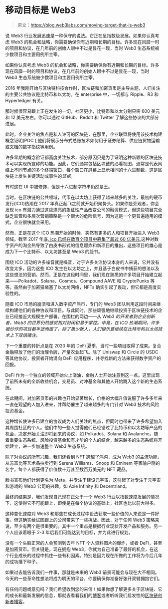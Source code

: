 # 移动目标是 Web3

> 原文：<https://blog.web3labs.com/moving-target-that-is-web3>

说 Web3 行业发展迅速是一种保守的说法。它正在呈指数级发展。如果你认真考虑 Web3 的机会和战略，你需要确保你有近期和长期的目标。许多现在风靡一时的项目和协议，在几年前的创始人眼中不过是昙花一现，当时 Web3 生态系统被少数项目和主要用例所主宰。

如果你认真考虑 Web3 的机会和战略，你需要确保你有近期和长期的目标。许多现在风靡一时的项目和协议，在几年前的创始人眼中不过是昙花一现，当时 Web3 生态系统被少数项目和主要用例所主宰。

2016 年我刚开始与区块链科技合作时，区块链和加密货币是主导主题，人们关注的主要公共协议是比特币和以太坊。在 enterprise 中，一切都与 Ripple、R3 和 Hyperledger 有关。

那时候很容易跟上正在发生的一切，社区更小，比特币和以太分别只需 600 美元和 12 美元左右。你可以通过 GitHub、Reddit 和 Twitter 了解这些协议的大部分进展。

此时，企业关注的焦点是私人许可的区块链，在那里，企业联盟将使用该技术构建概念证明(POC ),他们将展示分布式总账技术如何用于证券结算、供应链货物运输或文档的数字指纹等用例。

许多早期的概念验证都高度关注技术，部分原因只是为了证明这种新颖的区块链技术可以实现所宣称的功能。因此，它们通常包括区块链的必看视图，通常是代表网络上不同节点的多个终端窗口，每个窗口在屏幕上显示相同的十六进制数，这是区块链上发生关键活动或事件的*证据*。

有时这在 UI 中被修饰，但是十六进制字符串仍然是王。

当时，在区块链的公共领域，代币在以太坊上获得了越来越多的关注，最初的硬币发行(ICO)热潮在 2017 年真正起飞之前就开始积聚势头。如果你是旁观者，你会发现 ico 有潜力通过这些漂亮的象征性产品改变公司的融资模式，但这些项目完全缺乏监管和多层次营销策略是一个很大的危险信号，因为这是一个更普遍适用的模式，企业很快就会采用。

然而，正是在这个 ICO 热潮开始的时候，突然有更多的人和项目开始进入 Web3 领域。截至 2017 年底[, ico 已经在数百个项目中筹集了超过 60 亿美元](https://elementus.io/blog/token-sales-visualization/),这种对数字资产的淘金热导致了白皮书形式的信息爆炸和新项目的推出，这些项目的雄心是成为下一个比特币、以太坊甚至是 Web3 的脸书。

围绕 ICO 活动的许多噪音就是噪音，对于许多关注协议本身的人来说，它并没有改变太多，因为这些 ICO 发生在以太坊之上，并且基于白皮书中捕获的想法以及这些想法的营销。然而，正是在这段时间里，我们现在熟悉的许多项目开始建立起来——Polkadot、Solana、Cosmos、Compound AAVE 和 CryptoPunks 等等。虽然由于加密猫堵塞了以太坊网络，NFTs 确实引起了轰动，但它都是高度实验性的。

随着 ICO 市场的崩溃和进入数字资产熊市，专门的 Web3 团队利用这段时间来继续构建他们的各种协议和项目。与此同时，那些顽强地继续投资于区块链技术的企业已经接近大规模生产部署。在围栏的两边——从 Web3 *的开发者到企业创新者，Web3 的世界仍然感觉相对封闭和易于掌控。毕竟，在 ICO 热潮期间，许多被炒作的项目都半途而废了，除了极少数人，人们很乐意继续在比特币和以太坊技术上下双倍赌注。*

下一个重要的转折点是在 2020 年的 DeFi 夏季，当时一些项目取得了成果。复合金融释放了他们的治理令牌，产量农业起飞。除了 Uniswap 和 Circle 的 USDC 等其他协议，投资者开始涌向 DeFi 应用程序，并寻找新的方法来获得数字资产的回报。

DeFi 作为一个独立的领域开始火上浇油，金融人士开始注意到这一点。这里出现了前所未有的全新收益机会，交易员、对冲基金和其他人开始跳入这个新的生态系统。

在此期间，对加密货币的兴趣也开始显著增长，价格的大幅升值说服了许多多年来一直在观望的人加入进来，并帮助催生了越来越多的专门针对 Web3 技术的风险投资基金。

这种增长使许多已建立的协议成为人们关注的焦点，但同时也带来了许多希望加入其周围社区的个人。他们中的一些人觉得他们已经错过了比特币和以太坊等产品的机会，决定开始关注即将到来的协议，如 Polkadot、Solana 和 Avalanche。随着重要生态系统、风险投资基金和有才华的个人的结合，越来越多的生态系统将开始建立，进一步加速整个 Web3 生态系统。

除了对协议的所有兴趣，我们还看到 NFT 跨越了鸿沟，成为 Web3 的主流功能，从苏富比等艺术品拍卖行到 Serena Williams、Snoop 和 Eminem 等家喻户晓的名字，每个人都获得了价值数十万甚至数百万美元的 NFT 藏品。

脸书宣布他们计划更名为 Meta，并专注于建设元宇宙，这引起了对专注于元宇宙和游戏的 Web3 公司的兴趣，如 Axie Infinity 和 Decentrland。

最终的结果是，我们发现自己现在正处于一个 Web3 行业以指数速度发展的情况下，这使得它不可能跟上，即使是在每个协议的基础上，社区也比以前大得多。

这种变化速度对 Web3 和那些在成长过程中设法获取一些价值的人来说是一件好事。但这确实给试图跟上的公司带来了一些挑战。因此，对于任何 Web3 策略来说，至少有两个是很重要的。其中一个重点是根据行业现状开发产品和服务。另一个人应该着眼于 2-3 年后我们可能达到的目标，并为此进行规划。

没有一个头脑正常的人会预测到去年 NFT 个人资料图片的爆炸，或者 DeFi，甚至是加密货币。但关键是，现在拥抱 Web3，你就为自己准备了最好的机会，在这个行业成长的过程中抓住一些有利因素。特别是因为现在所做的工作将为今后几年的成功播下种子。

如果过去能告诉我们一件事，那就是未来的 Web3 前景可能会与现在大不相同。今天的一些革命性想法将成为明天的平台，你要确保你准备好张开双臂拥抱它们。

有任何问题或意见吗？我们希望收到您的来信！如果你想了解更多关于区块链、它的成长和最新发展的信息，那就去看看我们的[博客](https://blog.web3labs.com/)或者听听我们启发性的[区块链创新者播客](https://podcast.web3labs.com/)。